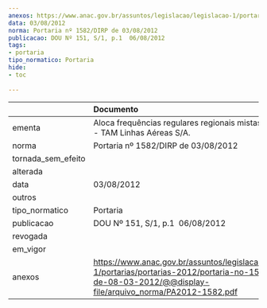 ```yaml
---
anexos: https://www.anac.gov.br/assuntos/legislacao/legislacao-1/portarias/portarias-2012/portaria-no-1582-dirp-de-08-03-2012/@@display-file/arquivo_norma/PA2012-1582.pdf
data: 03/08/2012
norma: Portaria nº 1582/DIRP de 03/08/2012
publicacao: DOU Nº 151, S/1, p.1  06/08/2012
tags:
- portaria
tipo_normatico: Portaria
hide: 
- toc 
 
---
```


|                    | Documento                                                                                                                                                          |
|:-------------------|:-------------------------------------------------------------------------------------------------------------------------------------------------------------------|
| ementa             | Aloca frequências regulares regionais mistas para o Peru - TAM Linhas Aéreas S/A.                                                                                  |
| norma              | Portaria nº 1582/DIRP de 03/08/2012                                                                                                                                |
| tornada_sem_efeito |                                                                                                                                                                    |
| alterada           |                                                                                                                                                                    |
| data               | 03/08/2012                                                                                                                                                         |
| outros             |                                                                                                                                                                    |
| tipo_normatico     | Portaria                                                                                                                                                           |
| publicacao         | DOU Nº 151, S/1, p.1  06/08/2012                                                                                                                                   |
| revogada           |                                                                                                                                                                    |
| em_vigor           |                                                                                                                                                                    |
| anexos             | https://www.anac.gov.br/assuntos/legislacao/legislacao-1/portarias/portarias-2012/portaria-no-1582-dirp-de-08-03-2012/@@display-file/arquivo_norma/PA2012-1582.pdf |